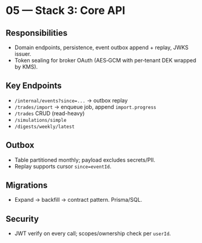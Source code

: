 # 05 — Stack 3: Core API

## Responsibilities
- Domain endpoints, persistence, event outbox append + replay, JWKS issuer.
- Token sealing for broker OAuth (AES‑GCM with per‑tenant DEK wrapped by KMS).

## Key Endpoints
- `/internal/events?since=...` → outbox replay
- `/trades/import` → enqueue job, append `import.progress`
- `/trades` CRUD (read-heavy)
- `/simulations/simple`
- `/digests/weekly/latest`

## Outbox
- Table partitioned monthly; payload excludes secrets/PII.
- Replay supports cursor `since=eventId`.

## Migrations
- Expand → backfill → contract pattern. Prisma/SQL.

## Security
- JWT verify on every call; scopes/ownership check per `userId`.
